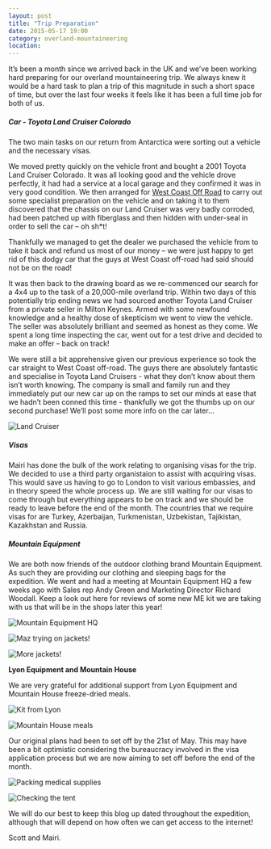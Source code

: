 ```yaml
---
layout: post
title: "Trip Preparation"
date: 2015-05-17 19:00
category: overland-mountaineering
location:
---
```

It’s been a month since we arrived back in the UK and we’ve been working hard preparing for our overland mountaineering trip.  We always knew it would be a hard task to plan a trip of this magnitude in such a short space of time, but over the last four weeks it feels like it has been a full time job for both of us.

##### Car - Toyota Land Cruiser Colorado #####

The two main tasks on our return from Antarctica were sorting out a vehicle and the necessary visas.  

We moved pretty quickly on the vehicle front and bought a 2001 Toyota Land Cruiser Colorado.  It was all looking good and the vehicle drove perfectly, it had had a service at a local garage and they confirmed it was in very good condition.  We then arranged for [West Coast Off Road](http://westcoastoffroad.co.uk) to carry out some specialist preparation on the vehicle and on taking it to them discovered that the chassis on our Land Cruiser was very badly corroded, had been patched up with fiberglass and then hidden with under-seal in order to sell the car – oh sh*t!

Thankfully we managed to get the dealer we purchased the vehicle from to take it back and refund us most of our money – we were just happy to get rid of this dodgy car that the guys at West Coast off-road had said should not be on the road!  

It was then back to the drawing board as we re-commenced our search for a 4x4 up to the task of a 20,000-mile overland trip.  Within two days of this potentially trip ending news we had sourced another Toyota Land Cruiser from a private seller in Milton Keynes.  Armed with some newfound knowledge and a healthy dose of skepticism we went to view the vehicle.  The seller was absolutely brilliant and seemed as honest as they come. We spent a long time inspecting the car, went out for a test drive and decided to make an offer – back on track!

We were still a bit apprehensive given our previous experience so took the car straight to West Coast off-road.  The guys there are absolutely fantastic and specialise in Toyota Land Cruisers - what they don’t know about them isn’t worth knowing.  The company is small and family run and they immediately put our new car up on the ramps to set our minds at ease that we hadn’t been conned this time - thankfully we got the thumbs up on our second purchase!  We’ll post some more info on the car later…

![Land Cruiser](/photos/trip-preparation/tp-car.jpg)

##### Visas #####

Mairi has done the bulk of the work relating to organising visas for the trip.  We decided to use a third party organistaion to assist with acquiring visas.  This would save us having to go to London to visit various embassies, and in theory speed the whole process up. We are still waiting for our visas to come through but everything appears to be on track and we should be ready to leave before the end of the month.  The countries that we require visas for are Turkey, Azerbaijan, Turkmenistan, Uzbekistan, Tajikistan, Kazakhstan and Russia.

##### Mountain Equipment #####

We are both now friends of the outdoor clothing brand Mountain Equipment.  As such they are providing our clothing and sleeping bags for the expedition.  We went and had a meeting at Mountain Equipment HQ a few weeks ago with Sales rep Andy Green and Marketing Director Richard Woodall.  Keep a look out here for reviews of some new ME kit we are taking with us that will be in the shops later this year!

![Mountain Equipment HQ](/photos/trip-preparation/tp-me.jpg)

![Maz trying on jackets!](/photos/trip-preparation/tp-green.jpg)

![More jackets!](/photos/trip-preparation/tp-purple.jpg)

**Lyon Equipment and Mountain House**

We are very grateful for additional support from Lyon Equipment and Mountain House freeze-dried meals.

![Kit from Lyon](/photos/trip-preparation/tp-lyon.jpg)

![Mountain House meals](/photos/trip-preparation/tp-food.jpg)

Our original plans had been to set off by the 21st of May.  This may have been a bit optimistic considering the bureaucracy involved in the visa application process but we are now aiming to set off before the end of the month.

![Packing medical supplies](/photos/trip-preparation/tp-med.jpg)

![Checking the tent](/photos/trip-preparation/tp-tent.jpg)

We will do our best to keep this blog up dated throughout the expedition, although that will depend on how often we can get access to the internet!  

Scott and Mairi.
